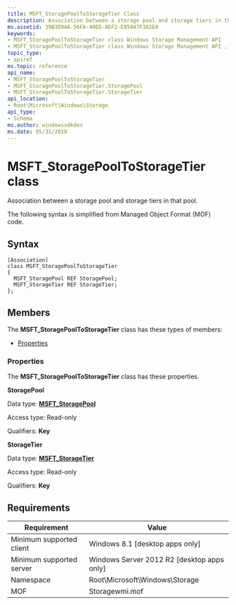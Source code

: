 ```yaml
---
title: MSFT_StoragePoolToStorageTier Class
description: Association between a storage pool and storage tiers in that pool.
ms.assetid: 39B3D9AA-56FA-49ED-8EF2-E85947F382E0
keywords:
- MSFT_StoragePoolToStorageTier class Windows Storage Management API
- MSFT_StoragePoolToStorageTier class Windows Storage Management API , described
topic_type:
- apiref
ms.topic: reference
api_name:
- MSFT_StoragePoolToStorageTier
- MSFT_StoragePoolToStorageTier.StoragePool
- MSFT_StoragePoolToStorageTier.StorageTier
api_location:
- Root\Microsoft\Windows\Storage
api_type:
- Schema
ms.author: windowssdkdev
ms.date: 05/31/2018
---
```


# MSFT\_StoragePoolToStorageTier class

Association between a storage pool and storage tiers in that pool.

The following syntax is simplified from Managed Object Format (MOF) code.

## Syntax

``` syntax
[Association]
class MSFT_StoragePoolToStorageTier
{
  MSFT_StoragePool REF StoragePool;
  MSFT_StorageTier REF StorageTier;
};
```

## Members

The **MSFT\_StoragePoolToStorageTier** class has these types of members:

-   [Properties](#properties)

### Properties

The **MSFT\_StoragePoolToStorageTier** class has these properties.

 

**StoragePool**
   

Data type: **[**MSFT\_StoragePool**](msft-storagepool.md)**
 

Access type: Read-only
 

Qualifiers: **Key**
 

 

**StorageTier**
   

Data type: **[**MSFT\_StorageTier**](msft-storagetier.md)**
 

Access type: Read-only
 

Qualifiers: **Key**
 

 

## Requirements



| Requirement | Value |
|-------------------------------------|-------------------------------------------------------------------------------------------|
| Minimum supported client | Windows 8.1 \[desktop apps only\]                                              |
| Minimum supported server | Windows Server 2012 R2 \[desktop apps only\]                                   |
| Namespace                | Root\\Microsoft\\Windows\\Storage                                              |
| MOF                      |  Storagewmi.mof  |



 

 





